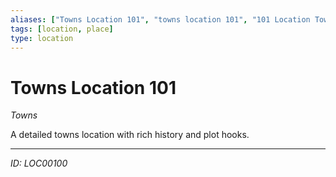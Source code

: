 ```yaml
---
aliases: ["Towns Location 101", "towns location 101", "101 Location Towns"]
tags: [location, place]
type: location
---
```


# Towns Location 101

*Towns*

A detailed towns location with rich history and plot hooks.

---
*ID: LOC00100*